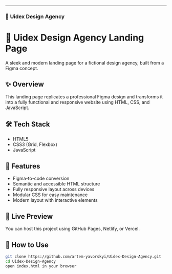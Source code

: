 
---

### 🔹 **Uidex Design Agency**  


# 🎨 Uidex Design Agency Landing Page

A sleek and modern landing page for a fictional design agency, built from a Figma concept.

## ✨ Overview

This landing page replicates a professional Figma design and transforms it into a fully functional and responsive website using HTML, CSS, and JavaScript.

## 🛠️ Tech Stack

- HTML5
- CSS3 (Grid, Flexbox)
- JavaScript

## 📱 Features

- Figma-to-code conversion
- Semantic and accessible HTML structure
- Fully responsive layout across devices
- Modular CSS for easy maintenance
- Modern layout with interactive elements

## 🚀 Live Preview

You can host this project using GitHub Pages, Netlify, or Vercel.

## 📂 How to Use

```bash
git clone https://github.com/artem-yavorskyi/Uidex-Design-Agency.git
cd Uidex-Design-Agency
open index.html in your browser
